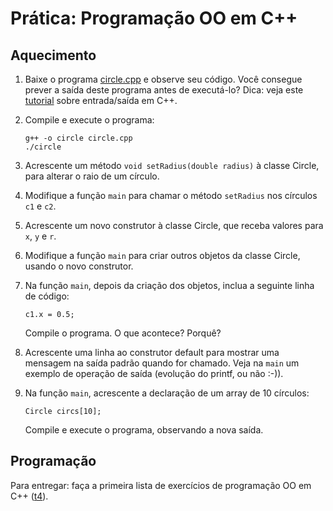 # Prática: Programação OO em C++






## Aquecimento

1. Baixe o programa [circle.cpp](circle.cpp) e observe seu código. Você consegue prever a saída deste programa antes de executá-lo? Dica: veja este [tutorial](http://www.cplusplus.com/doc/tutorial/basic_io/) sobre entrada/saída em C++.

2. Compile e execute o programa:
   ```
   g++ -o circle circle.cpp
   ./circle
   ```

3. Acrescente um método `void setRadius(double radius)` à classe Circle, para alterar o raio de um círculo.

4. Modifique a função `main` para chamar o método `setRadius` nos círculos `c1` e `c2`.

5. Acrescente um novo construtor à classe Circle, que receba valores para `x`, `y` e `r`.

6. Modifique a função `main` para criar outros objetos da classe Circle, usando o novo construtor.

7. Na função `main`, depois da criação dos objetos, inclua a seguinte linha de código:
   ```
   c1.x = 0.5;
   ```
   Compile o programa. O que acontece? Porquê?

8. Acrescente uma linha ao construtor default para mostrar uma mensagem na saída padrão quando for chamado. Veja na `main` um exemplo de operação de saída (evolução do printf, ou não :-)).

9. Na função `main`, acrescente a declaração de um array de 10 círculos:
   ```
   Circle circs[10];
   ```
   Compile e execute o programa, observando a nova saída.


## Programação
Para entregar: faça a primeira lista de exercícios de programação OO em C++ ([t4](../../../trabalhos/t4)).
